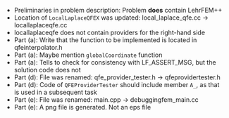 - Preliminaries in problem description: Problem **does** contain LehrFEM++
- Location of `LocalLaplaceQFEX` was updated: local_laplace_qfe.cc -> locallaplaceqfe.cc
- locallaplaceqfe does not contain providers for the right-hand side
- Part (a): Write that the function to be implemented is located in qfeinterpolator.h
- Part (a): Maybe mention `globalCoordinate` function
- Part (a): Tells to check for consistency with LF_ASSERT_MSG, but the solution code does not
- Part (d): File was renamed: qfe_provider_tester.h -> qfeprovidertester.h
- Part (d): Code of `QFEProviderTester` should include member `A_`, as that is used in a subsequent task
- Part (e): File was renamed: main.cpp -> debuggingfem_main.cc
- Part (e): A png file is generated. Not an eps file
